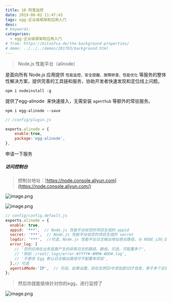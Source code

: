 ```yaml
---
title: 10 阿里监控
date: 2019-06-02 11:47:43
tags: egg-企业级框架和应用入门
desc: 
# keywords: 
categories:
  - egg-企业级框架和应用入门
# from: https://bitsofco.de/the-background-properties/
# demo: ../../../demos/201703/background.html
---
```


> Node.js 性能平台（alinode）

是面向所有 Node.js 应用提供 `性能监控、安全提醒、故障排查、性能优化` 等服务的整体性解决方案，提供完善的工具链和服务，协助开发者快速发现和定位线上问题。
```
npm i nodeinstall -g
```

提供了egg-alinode  来快速接入，无需安装 `agenthub` 等额外的常驻服务。

```
npm i egg-alinode --save
```

```javascript
// /config/plugin.js

exports.alinode = {
    enable:true,
    package:'egg-alinode',
},
```
<!--more-->

申请一下服务

##### 访问控制台
> 控制台地址：[https://node.console.aliyun.com](https://node.console.aliyun.com/)

![image.png](https://cdn.nlark.com/yuque/0/2019/png/271124/1553698871810-715d4bae-e635-4e69-a0f6-110a6571e8fe.png#align=left&display=inline&height=514&name=image.png&originHeight=1028&originWidth=2102&size=99621&status=done&width=1051)

![image.png](https://cdn.nlark.com/yuque/0/2019/png/271124/1553698894627-178f1f9c-ae3c-4ada-98a0-0ddb129b16e2.png#align=left&display=inline&height=512&name=image.png&originHeight=1024&originWidth=2092&size=111859&status=done&width=1046)


```javascript
// config/config.default.js
exports.alinode = {
  enable: true,
  appid: '***',  // Node.js 性能平台给您的项目生成的 appid
  secret: '***',  // Node.js 性能平台给您的项目生成的 secret
  logdir: '***',  //可选，Node.js 性能平台日志输出地址绝对路径，与 NODE_LOG_DIR 保持一致。如：/tmp/，也可以不写
  error_log: [
    // '您的应用在业务层面产生的异常日志的路径，数组，可选，可配置多个',
    // '例如：/root/.logs/error.#YYYY#-#MM#-#DD#.log',
    // '不更改 Egg 默认日志输出路径可不配置本项目',
  ],// 可选
  agentidMode:'IP',  // 可选，如果设置，则在实例ID中添加部分IP信息，用于多个实例 hostname 相同的场景（以容器为主）
};
```

> 然后你就能愉快针对你的egg，进行监控了

![image.png](https://cdn.nlark.com/yuque/0/2019/png/271124/1553697448697-8c6f1393-68d3-4629-b2f3-63ebe66d11ce.png#align=left&display=inline&height=227&name=image.png&originHeight=454&originWidth=2192&size=89567&status=done&width=1096)
